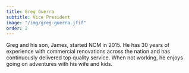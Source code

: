 ```yaml
---
title: Greg Guerra
subtitle: Vice President
image: "/img/greg-guerra.jfif"
order: 2
---
```


Greg and his son, James, started NCM in 2015. He has 30 years of experience with commercial renovations across the nation and has continuously delivered top quality service. When not working, he enjoys going on adventures with his wife and kids.
